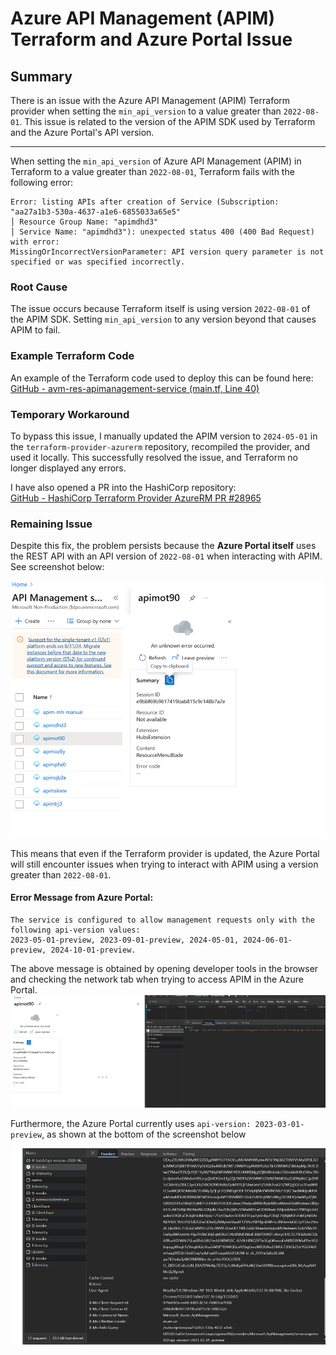 # Azure API Management (APIM) Terraform and Azure Portal Issue

## Summary

There is an issue with the Azure API Management (APIM) Terraform provider when setting the `min_api_version` to a value greater than `2022-08-01`. This issue is related to the version of the APIM SDK used by Terraform and the Azure Portal's API version.

---

When setting the `min_api_version` of Azure API Management (APIM) in Terraform to a value greater than `2022-08-01`, Terraform fails with the following error:  

```
Error: listing APIs after creation of Service (Subscription: "aa27a1b3-530a-4637-a1e6-6855033a65e5"
│ Resource Group Name: "apimdhd3"
│ Service Name: "apimdhd3"): unexpected status 400 (400 Bad Request) with error: 
MissingOrIncorrectVersionParameter: API version query parameter is not specified or was specified incorrectly.
```

### Root Cause  
The issue occurs because Terraform itself is using version `2022-08-01` of the APIM SDK. Setting `min_api_version` to any version beyond that causes APIM to fail.  

### Example Terraform Code  
An example of the Terraform code used to deploy this can be found here:  
[GitHub - avm-res-apimanagement-service (main.tf, Line 40)](https://github.com/mhassaninmsft/avm-res-apimanagement-service/blob/mhassnain/initial/main.tf#L40)  

### Temporary Workaround  
To bypass this issue, I manually updated the APIM version to `2024-05-01` in the `terraform-provider-azurerm` repository, recompiled the provider, and used it locally. This successfully resolved the issue, and Terraform no longer displayed any errors.  

I have also opened a PR into the HashiCorp repository:  
[GitHub - HashiCorp Terraform Provider AzureRM PR #28965](https://github.com/hashicorp/terraform-provider-azurerm/pull/28965)  

### Remaining Issue  
Despite this fix, the problem persists because the **Azure Portal itself** uses the REST API with an API version of `2022-08-01` when interacting with APIM. See screenshot below:

![Azure Portal Error Message](./images/img1.png)

This means that even if the Terraform provider is updated, the Azure Portal will still encounter issues when trying to interact with APIM using a version greater than `2022-08-01`.

#### Error Message from Azure Portal:  
```
The service is configured to allow management requests only with the following api-version values: 
2023-05-01-preview, 2023-09-01-preview, 2024-05-01, 2024-06-01-preview, 2024-10-01-preview.
```
The above message is obtained by opening developer tools in the browser and checking the network tab when trying to access APIM in the Azure Portal.
![Azure Portal Developer tools view](./images/img2.png)

Furthermore, the Azure Portal currently uses `api-version: 2023-03-01-preview`, as shown at the bottom of the screenshot below

![Azure Portal API Version used in REST API](./images/img3.png)